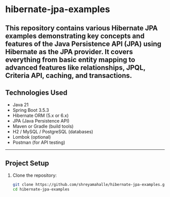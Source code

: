 # hibernate-jpa-examples

This repository contains various **Hibernate JPA** examples demonstrating key concepts and features of the **Java Persistence API (JPA)** using Hibernate as the JPA provider. It covers everything from basic entity mapping to advanced features like relationships, JPQL, Criteria API, caching, and transactions.
---

## Technologies Used

- Java 21  
- Spring Boot 3.5.3  
- Hibernate ORM (5.x or 6.x)  
- JPA (Java Persistence API)  
- Maven or Gradle (build tools)  
- H2 / MySQL / PostgreSQL (databases)  
- Lombok (optional)  
- Postman (for API testing)  

---
## Project Setup

1. Clone the repository:
   ```bash
   git clone https://github.com/shreyamahalle/hibernate-jpa-examples.git
   cd hibernate-jpa-examples
  ```
